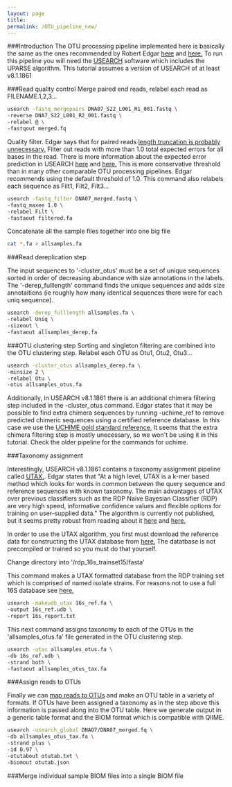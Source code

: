 ```yaml
---
layout: page
title: 
permalink: /OTU_pipeline_new/
---
```


###Introduction
The OTU processing pipeline implemented here is basically the same as the ones recommended by Robert Edgar [here](http://drive5.com/usearch/manual/uparse_pipeline.html) and [here.](http://drive5.com/usearch/manual/upp_ill_pe.html) To run this pipeline you will need the [USEARCH](http://www.drive5.com/usearch/download.html) software which includes the UPARSE algorithm. This tutorial assumes a version of USEARCH of at least v8.1.1861

###Read quality control
Merge paired end reads, relabel each read as FILENAME.1,2,3...

```bash
usearch -fastq_mergepairs DNA07_S22_L001_R1_001.fastq \
-reverse DNA7_S22_L001_R2_001.fastq \
-relabel @ \
-fastqout merged.fq
```


Quality filter. Edgar says that for paired reads [length truncation is probably unnecessary.](http://drive5.com/usearch/manual/upp_readprep.html) Filter out reads with more than 1.0 total expected errors for all bases in the read. There is more information about the expected error prediction in USEARCH [here](http://drive5.com/usearch/manual/exp_errs.html) and [here.](http://bioinformatics.oxfordjournals.org/content/31/21/3476) This is more conservative threshold than in many other comparable OTU processing pipelines. Edgar recommends using the default threshold of 1.0. This command also relabels each sequence as Filt1, Filt2, Filt3...

```bash
usearch -fastq_filter DNA07_merged.fastq \
-fastq_maxee 1.0 \
-relabel Filt \
-fastaout filtered.fa
```

Concatenate all the sample files together into one big file

```bash
cat *.fa > allsamples.fa
```

###Read dereplication step

The input sequences to '-cluster\_otus' must be a set of unique sequences sorted in order of decreasing abundance with size annotations in the labels. The '-derep_fulllength' command finds the unique sequences and adds size annotaitions (ie roughly how many identical sequences there were for each uniq sequence).

```bash
usearch -derep_fulllength allsamples.fa \ 
-relabel Uniq \
-sizeout \ 
-fastaout allsamples_derep.fa
```

###OTU clustering step
Sorting and singleton filtering are combined into the OTU clustering step. Relabel each OTU as Otu1, Otu2, Otu3...

```bash
usearch -cluster_otus allsamples_derep.fa \
-minsize 2 \
-relabel Otu \
-otus allsamples_otus.fa
```

Additionally, in USEARCH v8.1.1861 there is an additional chimera filtering step included in the -cluster_otus command. Edgar states that it may be possible to find extra chimera sequences by running -uchime_ref to remove predicted chimeric sequences using a certified reference database. In this case we use the [UCHIME gold standard reference.](http://www.mothur.org/w/images/2/21/Greengenes.gold.alignment.zip) It seems that the extra chimera filtering step is mostly unecessary, so we won't be using it in this tutorial. Check the older pipeline for the commands for uchime.

###Taxonomy assignment

Interestingly, USEARCH v8.1.1861 contains a taxonomy assignment pipeline called [UTAX.](http://drive5.com/usearch/manual/utax_algo.html). Edgar states that "At a high level, UTAX is a k-mer based method which looks for words in common between the query sequence and reference sequences with known taxonomy. The main advantages of UTAX over previous classifiers such as the RDP Naive Bayesian Classifier (RDP) are very high speed, informative confidence values and flexible options for training on user-supplied data." The algorithm is currently not published, but it seems pretty robust from reading about it [here](http://drive5.com/usearch/manual/taxonomy_validation.html) and [here.](http://drive5.com/usearch/manual/tax_train.html)

In order to use the UTAX algorithm, you first must download the reference data for constructing the UTAX database from [here.](http://drive5.com/usearch/manual/utax_downloads.html) The datatbase is not precompiled or trained so you must do that yourself. 

Change directory into  '/rdp\_16s\_trainset15/fasta'

This command makes a UTAX formatted database from the RDP training set which is comprised of named isolate strains. For reasons not to use a full 16S database see [here.](http://drive5.com/usearch/manual/faq_utax_largedb.html)

```bash
usearch -makeudb_utax 16s_ref.fa \
-output 16s_ref.udb \
-report 16s_report.txt
```

This next command assigns taxonomy to each of the OTUs in the 'allsamples_otus.fa' file generated in the OTU clustering step.

```bash
usearch -utax allsamples_otus.fa \
-db 16s_ref.udb \
-strand both \
-fastaout allsamples_otus_tax.fa
```

###Assign reads to OTUs

Finally we can [map reads to OTUs](http://drive5.com/usearch/manual/mapreadstootus.html) and make an OTU table in a variety of formats. If OTUs have been assigned a taxonomy as in the step above this information is passed along into the OTU table. Here we generate output in a generic table format and the BIOM format which is compatible with QIIME.

```bash
usearch -usearch_global DNAO7/DNA07_merged.fq \
-db allsamples_otus_tax.fa \
-strand plus \
-id 0.97 \
-otutabout otutab.txt \
-biomout otutab.json
```

###Merge individual sample BIOM files into a single BIOM file

